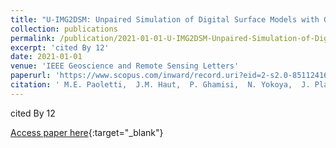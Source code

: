 ```yaml
---
title: "U-IMG2DSM: Unpaired Simulation of Digital Surface Models with Generative Adversarial Networks"
collection: publications
permalink: /publication/2021-01-01-U-IMG2DSM-Unpaired-Simulation-of-Digital-Surface-Models-with-Generative-Adversarial-Networks
excerpt: 'cited By 12'
date: 2021-01-01
venue: 'IEEE Geoscience and Remote Sensing Letters'
paperurl: 'https://www.scopus.com/inward/record.uri?eid=2-s2.0-85112416737&doi=10.1109%2fLGRS.2020.2997295&partnerID=40&md5=a16f2dc8622fa2a4e9f89c2fc5eccdcb'
citation: ' M.E. Paoletti,  J.M. Haut,  P. Ghamisi,  N. Yokoya,  J. Plaza,  A. Plaza, &quot;U-IMG2DSM: Unpaired Simulation of Digital Surface Models with Generative Adversarial Networks.&quot; IEEE Geoscience and Remote Sensing Letters, 2021.'
---
```

cited By 12

[Access paper here](https://www.scopus.com/inward/record.uri?eid=2-s2.0-85112416737&doi=10.1109%2fLGRS.2020.2997295&partnerID=40&md5=a16f2dc8622fa2a4e9f89c2fc5eccdcb){:target="_blank"}
